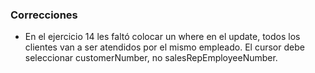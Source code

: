 ### Correcciones

- En el ejercicio 14 les faltó colocar un where en el update, todos los clientes van a ser atendidos por el mismo empleado. El cursor debe seleccionar customerNumber, no salesRepEmployeeNumber.
